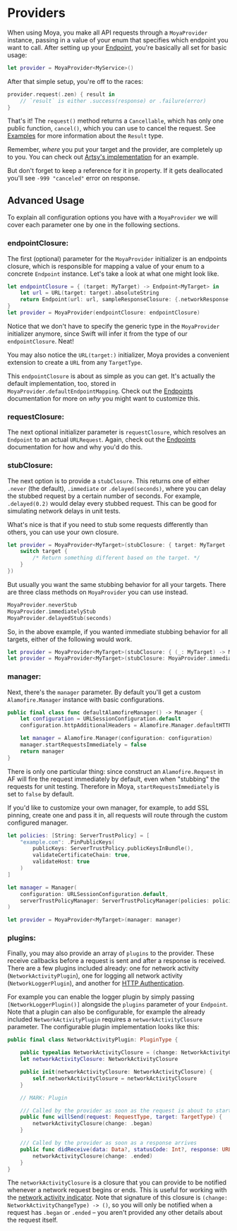# Providers

When using Moya, you make all API requests through a `MoyaProvider` instance,
passing in a value of your enum that specifies which endpoint you want to call.
After setting up your [Endpoint](Endpoints.md), you're basically all set for
basic usage:

```swift
let provider = MoyaProvider<MyService>()
```

After that simple setup, you're off to the races:

```swift
provider.request(.zen) { result in
    // `result` is either .success(response) or .failure(error)
}
```

That's it! The `request()` method returns a `Cancellable`, which has
only one public function, `cancel()`, which you can use to cancel the
request.  See [Examples](Examples) for more information about the `Result`
type.

Remember, *where* you put your target and the provider, are completely up
to you. You can check out [Artsy's implementation](https://github.com/artsy/eidolon/blob/master/Kiosk/App/Networking/ArtsyAPI.swift)
for an example.

But don't forget to keep a reference for it in property. If it gets deallocated you'll see `-999 "canceled"` error on response.

## Advanced Usage

To explain all configuration options you have with a `MoyaProvider` we will cover each parameter one by one in the following sections.

### endpointClosure:

The first (optional) parameter for the `MoyaProvider` initializer is an
endpoints closure, which is responsible for mapping a value of your enum to a
concrete `Endpoint` instance. Let's take a look at what one might look like.

```swift
let endpointClosure = { (target: MyTarget) -> Endpoint<MyTarget> in
    let url = URL(target: target).absoluteString
    return Endpoint(url: url, sampleResponseClosure: {.networkResponse(200, target.sampleData)}, method: target.method, task: target.task)
}
let provider = MoyaProvider(endpointClosure: endpointClosure)
```

Notice that we don't have to specify the generic type in the `MoyaProvider`
initializer anymore, since Swift will infer it from the type of our
`endpointClosure`. Neat!

You may also notice the `URL(target:)` initializer, Moya provides a convenient extension to create a `URL` from any `TargetType`.

This `endpointClosure` is about as simple as you can get. It's actually the
default implementation, too, stored in `MoyaProvider.defaultEndpointMapping`.
Check out the [Endpoints](Endpoints.md) documentation for more on _why_ you
might want to customize this.

### requestClosure:

The next optional initializer parameter is `requestClosure`, which resolves
an `Endpoint` to an actual `URLRequest`. Again, check out the [Endpoints](Endpoints.md)
documentation for how and why you'd do this.

### stubClosure:

The next option is to provide a `stubClosure`. This returns one of either `.never` (the
default), `.immediate` or `.delayed(seconds)`, where you can delay the stubbed
request by a certain number of seconds. For example, `.delayed(0.2)` would delay
every stubbed request. This can be good for simulating network delays in unit tests.

What's nice is that if you need to stub some requests differently than others,
you can use your own closure.

```swift
let provider = MoyaProvider<MyTarget>(stubClosure: { target: MyTarget -> Moya.StubBehavior in
    switch target {
        /* Return something different based on the target. */
    }
})
```

But usually you want the same stubbing behavior for all your targets. There are
three class methods on `MoyaProvider` you can use instead.

```swift
MoyaProvider.neverStub
MoyaProvider.immediatelyStub
MoyaProvider.delayedStub(seconds)
```

So, in the above example, if you wanted immediate stubbing behavior for all
targets, either of the following would work.

```swift
let provider = MoyaProvider<MyTarget>(stubClosure: { (_: MyTarget) -> Moya.StubBehavior in return .immediate })
let provider = MoyaProvider<MyTarget>(stubClosure: MoyaProvider.immediatelyStub)
```

### manager:

Next, there's the `manager` parameter. By default you'll get a custom `Alamofire.Manager` instance with basic configurations.

```swift
public final class func defaultAlamofireManager() -> Manager {
    let configuration = URLSessionConfiguration.default
    configuration.httpAdditionalHeaders = Alamofire.Manager.defaultHTTPHeaders

    let manager = Alamofire.Manager(configuration: configuration)
    manager.startRequestsImmediately = false
    return manager
}
```

There is only one particular thing: since construct an `Alamofire.Request` in AF will fire the request immediately by default, even when "stubbing" the requests for unit testing. Therefore in Moya, `startRequestsImmediately` is set to `false` by default.

If you'd like to customize your own manager, for example, to add SSL pinning, create one and pass it in,
all requests will route through the custom configured manager.

```swift
let policies: [String: ServerTrustPolicy] = [
    "example.com": .PinPublicKeys(
        publicKeys: ServerTrustPolicy.publicKeysInBundle(),
        validateCertificateChain: true,
        validateHost: true
    )
]

let manager = Manager(
    configuration: URLSessionConfiguration.default,
    serverTrustPolicyManager: ServerTrustPolicyManager(policies: policies)
)

let provider = MoyaProvider<MyTarget>(manager: manager)
```

### plugins:

Finally, you may also provide an array of `plugins` to the provider. These receive callbacks
before a request is sent and after a response is received. There are a few plugins
included already: one for network activity (`NetworkActivityPlugin`), one for logging
all network activity (`NetworkLoggerPlugin`), and another for [HTTP Authentication](Authentication.md).

For example you can enable the logger plugin by simply passing `[NetworkLoggerPlugin()]` alongside the `plugins` parameter of your `Endpoint`. Note that a plugin can also be configurable, for example the already included `NetworkActivityPlugin` requires a `networkActivityClosure` parameter. The configurable plugin implementation looks like this:

```swift
public final class NetworkActivityPlugin: PluginType {

    public typealias NetworkActivityClosure = (change: NetworkActivityChangeType) -> ()
    let networkActivityClosure: NetworkActivityClosure

    public init(networkActivityClosure: NetworkActivityClosure) {
        self.networkActivityClosure = networkActivityClosure
    }

    // MARK: Plugin

    /// Called by the provider as soon as the request is about to start
    public func willSend(request: RequestType, target: TargetType) {
        networkActivityClosure(change: .began)
    }

    /// Called by the provider as soon as a response arrives
    public func didReceive(data: Data?, statusCode: Int?, response: URLResponse?, error: ErrorType?, target: TargetType) {
        networkActivityClosure(change: .ended)
    }
}
```

The `networkActivityClosure` is a closure that you can provide to be notified whenever a network request begins or
ends. This is useful for working with the [network activity indicator](https://github.com/thoughtbot/BOTNetworkActivityIndicator).
Note that signature of this closure is `(change: NetworkActivityChangeType) -> ()`,
so you will only be notified when a request has `.began` or `.ended` –
you aren't provided any other details about the request itself.
